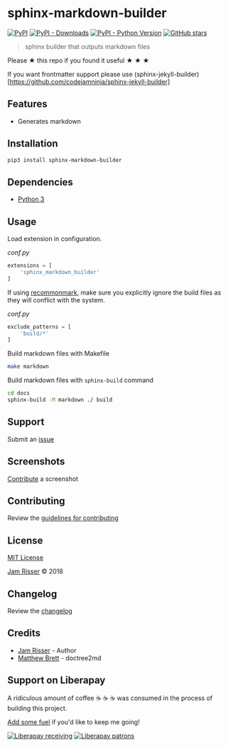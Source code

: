 # sphinx-markdown-builder

[![PyPI](https://img.shields.io/pypi/v/sphinx-markdown-builder.svg?style=flat-square)](https://pypi.org/project/sphinx-markdown-builder)
[![PyPI - Downloads](https://img.shields.io/pypi/dm/sphinx-markdown-builder.svg?style=flat-square)](https://pypi.org/project/sphinx-markdown-builder)
[![PyPI - Python Version](https://img.shields.io/pypi/pyversions/sphinx-markdown-builder.svg?style=flat-square)](https://pypi.org/project/sphinx-markdown-builder)
[![GitHub stars](https://img.shields.io/github/stars/codejamninja/sphinx-markdown-builder.svg?style=flat-square&label=Stars)](https://github.com/codejamninja/sphinx-markdown-builder)

> sphinx builder that outputs markdown files

Please ★ this repo if you found it useful ★ ★ ★

If you want frontmatter support please use (sphinx-jekyll-builder)[https://github.com/codejamninja/sphinx-jekyll-builder]


## Features

* Generates markdown


## Installation

```sh
pip3 install sphinx-markdown-builder
```


## Dependencies

* [Python 3](https://www.python.org)


## Usage

Load extension in configuration.

_conf.py_
```py
extensions = [
    'sphinx_markdown_builder'
]
```

If using [recommonmark](https://github.com/rtfd/recommonmark), make sure you
explicitly ignore the build files as they will conflict with the system.

_conf.py_
```py
exclude_patterns = [
    'build/*'
]
```

Build markdown files with Makefile

```sh
make markdown
```

Build markdown files with `sphinx-build` command

```sh
cd docs
sphinx-build -M markdown ./ build
```


## Support

Submit an [issue](https://github.com/codejamninja/sphinx-markdown-builder/issues/new)


## Screenshots

[Contribute](https://github.com/codejamninja/sphinx-markdown-builder/blob/master/CONTRIBUTING.md) a screenshot


## Contributing

Review the [guidelines for contributing](https://github.com/codejamninja/sphinx-markdown-builder/blob/master/CONTRIBUTING.md)


## License

[MIT License](https://github.com/codejamninja/sphinx-markdown-builder/blob/master/LICENSE)

[Jam Risser](https://codejam.ninja) © 2018


## Changelog

Review the [changelog](https://github.com/codejamninja/sphinx-markdown-builder/blob/master/CHANGELOG.md)


## Credits

* [Jam Risser](https://codejam.ninja) - Author
* [Matthew Brett](https://github.com/matthew-brett/nb2plots/blob/master/nb2plots/doctree2md.py) - doctree2md


## Support on Liberapay

A ridiculous amount of coffee ☕ ☕ ☕ was consumed in the process of building this project.

[Add some fuel](https://liberapay.com/codejamninja/donate) if you'd like to keep me going!

[![Liberapay receiving](https://img.shields.io/liberapay/receives/codejamninja.svg?style=flat-square)](https://liberapay.com/codejamninja/donate)
[![Liberapay patrons](https://img.shields.io/liberapay/patrons/codejamninja.svg?style=flat-square)](https://liberapay.com/codejamninja/donate)
